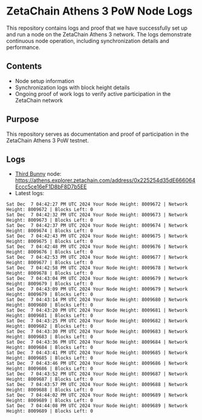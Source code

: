 # ZetaChain Athens 3 PoW Node Logs
This repository contains logs and proof that we have successfully set up and run a node on the ZetaChain Athens 3 network. The logs demonstrate continuous node operation, including synchronization details and performance.

## Contents
- Node setup information
- Synchronization logs with block height details
- Ongoing proof of work logs to verify active participation in the ZetaChain network

## Purpose
This repository serves as documentation and proof of participation in the ZetaChain Athens 3 PoW testnet.

## Logs

- [Third Bunny](https://thirdbunny.xyz/) node: https://athens.explorer.zetachain.com/address/0x225254d35dE666064Eccc5ce16eF1D8bF8D7b5EE
- Latest logs:
```
Sat Dec  7 04:42:27 PM UTC 2024 Your Node Height: 8009672 | Network Height: 8009672 | Blocks Left: 0
Sat Dec  7 04:42:32 PM UTC 2024 Your Node Height: 8009673 | Network Height: 8009673 | Blocks Left: 0
Sat Dec  7 04:42:37 PM UTC 2024 Your Node Height: 8009674 | Network Height: 8009674 | Blocks Left: 0
Sat Dec  7 04:42:43 PM UTC 2024 Your Node Height: 8009675 | Network Height: 8009675 | Blocks Left: 0
Sat Dec  7 04:42:48 PM UTC 2024 Your Node Height: 8009676 | Network Height: 8009676 | Blocks Left: 0
Sat Dec  7 04:42:53 PM UTC 2024 Your Node Height: 8009677 | Network Height: 8009677 | Blocks Left: 0
Sat Dec  7 04:42:58 PM UTC 2024 Your Node Height: 8009678 | Network Height: 8009678 | Blocks Left: 0
Sat Dec  7 04:43:04 PM UTC 2024 Your Node Height: 8009679 | Network Height: 8009679 | Blocks Left: 0
Sat Dec  7 04:43:09 PM UTC 2024 Your Node Height: 8009679 | Network Height: 8009679 | Blocks Left: 0
Sat Dec  7 04:43:14 PM UTC 2024 Your Node Height: 8009680 | Network Height: 8009680 | Blocks Left: 0
Sat Dec  7 04:43:20 PM UTC 2024 Your Node Height: 8009681 | Network Height: 8009681 | Blocks Left: 0
Sat Dec  7 04:43:25 PM UTC 2024 Your Node Height: 8009682 | Network Height: 8009682 | Blocks Left: 0
Sat Dec  7 04:43:30 PM UTC 2024 Your Node Height: 8009683 | Network Height: 8009683 | Blocks Left: 0
Sat Dec  7 04:43:36 PM UTC 2024 Your Node Height: 8009684 | Network Height: 8009684 | Blocks Left: 0
Sat Dec  7 04:43:41 PM UTC 2024 Your Node Height: 8009685 | Network Height: 8009685 | Blocks Left: 0
Sat Dec  7 04:43:46 PM UTC 2024 Your Node Height: 8009686 | Network Height: 8009686 | Blocks Left: 0
Sat Dec  7 04:43:52 PM UTC 2024 Your Node Height: 8009687 | Network Height: 8009687 | Blocks Left: 0
Sat Dec  7 04:43:57 PM UTC 2024 Your Node Height: 8009688 | Network Height: 8009688 | Blocks Left: 0
Sat Dec  7 04:44:02 PM UTC 2024 Your Node Height: 8009689 | Network Height: 8009689 | Blocks Left: 0
Sat Dec  7 04:44:08 PM UTC 2024 Your Node Height: 8009689 | Network Height: 8009689 | Blocks Left: 0
```

